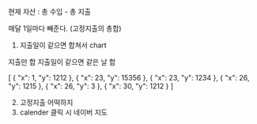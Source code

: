 현재 자산 : 총 수입 - 총 지출

매달 1일마다 빼준다.
(고정지출의 총합)

1. 지출일이 같으면 합쳐서 chart

지출만 합
지출일이 같으면 같은 날 합

[
{
"x": 1,
"y": 1212
},
{
"x": 23,
"y": 15356
},
{
"x": 23,
"y": 1234
},
{
"x": 26,
"y": 1215
},
{
"x": 26,
"y": 3
},
{
"x": 30,
"y": 1212
}
]

2. 고정지출 어떡하지
3. calender 클릭 시 네이버 지도
